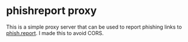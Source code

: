 # phishreport proxy

This is a simple proxy server that can be used to report phishing links to [phish.report](https://phish.report). I made this to avoid CORS.